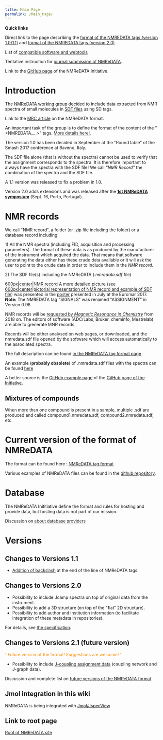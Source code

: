 ```yaml
---
title: Main Page
permalink: /Main_Page/
---
```


**Quick links**

Direct link to the page describing the [format of the NMREDATA tags
(version 1.0/1.1)](/NMReDATA_tag_format "link") and [format of the
NMREDATA tags (version 2.0)](/NMReDATA_tag_format_2.0 "link").

List of [compatible software and
webtools](/Compatible_software "Compatible software")

Tentative instruction for [journal submission of
NMReDATA](/Submission_NMReDATA "link").

Link to the [GitHub page](https://github.com/NMReDATAInitiative) of the
NMReDATA Initiative.

Introduction
============

The [NMReDATA working group](http://www.nmredata.org/partners.html)
decided to include data extracted from NMR spectra of small molecules in
[SDF files](/Sdf_files "link") using SD tags.

Link to the [MRC
article](https://onlinelibrary.wiley.com/doi/abs/10.1002/mrc.4737) on
the NMReDATA format.

An important task of the group is to define the format of the content of
the "\<NMREDATA_...\>" tags. [More details
here!](/NMReDATA_tag_format "link").

The version 1.0 has been decided in September at the "Round table" of
the Smash 2017 conference at Baveno, Italy.

The SDF file alone (that is without the spectra) cannot be used to
verify that the assignment corresponds to the spectra. It is therefore
important to always have the spectra with the SDF file! We call *"NMR
Record"* the combination of the spectra and the SDF file.

A 1.1 version was released to fix a problem in 1.0.

Version 2.0 adds extensions and was released after the [**1st NMReDATA
symposium**](/Symposium2019 "link") (Sept. 16, Porto, Portugal).

NMR records
===========

We call "NMR record", a folder (or .zip file including the folder) or a
database record including:

1\) All the NMR spectra (including FID, acquisition and processing
parameters). The format of these data is as produced by the manufacturer
of the instrument which acquired the data. That means that software
generating the data either has these crude data available or it will ask
the user to point to the crude data in order to include them in the *NMR
record*.

2\) The SDF file(s) including the NMReDATA (*.nmredata.sdf* file)

[600px\|center\|NMR record](../extra/Nmr_record.png "png") A more
detailed picture (see [600px\|center\|pictorial representation of NMR
record and example of SDF file](/File:test-2.pdf "wikilink")) was
presented in the
[poster](http://nmredata.org/euromar_2017_v5_optimized.pdf) presented in
July at the Euromar 2017. **Note:** The NMREDATA tag "SIGNALS" was
renamed "ASSIGNMENT" in Version 0.98.

NMR records will be [requested by *Magnetic Resonance in
Chemistry*](http://onlinelibrary.wiley.com/doi/10.1002/mrc.4631/full)
from 2018 on. The editors of software (ADC/Labs, Bruker, cheminfo,
Mestrelab) are able to grenerate MNR records.

Records will be either analysed on web pages, or downloaded, and the
nmredata.sdf file opened by the software which will access automatically
to the associated spectra.

The full description can be found [in the NMReDATA tag format
page](/NMReDATA_tag_format "link").

An example (**probably obsolete**) of .nmredata.sdf files with the
spectra can be found
[here](https://www.dropbox.com/sh/hu0qudy2bt56ix0/AACc8UiUoeEskSDVhYnP-cZna?dl=0)

A better source is the [GitHub example
page](https://github.com/NMReDATAInitiative/Examples-of-NMR-records) of
the [GitHub page of the
Initiative](https://github.com/nmredatainitiative).

Mixtures of compounds
---------------------

When more than one compound is present in a sample, multiple .sdf are
produced and called compound1.nmredata.sdf, compound2.nmredata.sdf, etc.

Current version of the format of NMReDATA
=========================================

The format can be found here : [NMReDATA tag
format](/NMReDATA_tag_format "wikilink")

Various examples of NMReDATA files can be found in the [github
repository](https://github.com/NMReDATAInitiative/Examples-of-NMR-records).

Database
========

The NMReDATA Inititiative define the format and rules for hosting and
provide data, but hosting data is not part of our mission.

Discussion on [about database providers](/Database_policy "link")

Versions
========

Changes to Versions 1.1
-----------------------

-   [Addition of backslash](/End-of-line "link") at the end of the
    line of NMReDATA tags.

Changes to Versions 2.0
-----------------------

-   Possibility to include Jcamp spectra on top of original data from
    the instrument.
-   Possibility to add a 3D structure (on top of the "flat" 2D
    structure).
-   Possibility to add author and institution information (to facilitate
    integration of these metadata in repositories).

For details, see [the
specification](/NMReDATA_tag_format_2.0 "link").

Changes to Versions 2.1 (future version)
----------------------------------------

<span style="color:#FF8C00"> ''Future version of the format! Suggestions
are welcome! '' </span>

-   Possibility to include [J-coupling assignment
    data](/Jassign "link") (coupling network and J-graph data).

Discussion and complete list on [future versions of the NMReDATA
format](/Future_version "link")

Jmol integration in this wiki
-----------------------------

NMReDATA is being integrated with [Jmol/JspecView](/Jmol "link")


Link to root page
-----------------
[Root of NMReDATA site](../index.md)
